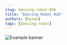 ```yaml
---
slug: dancing-robot-026
title: "Dancing Robot #26"
authors: [kynan]
tags: [dancing-robot]
---
```


![Example banner](/img/stories/dancing-robot_new/026.png)
